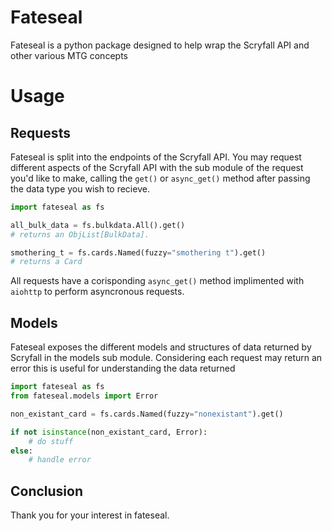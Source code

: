 # Fateseal

Fateseal is a python package designed to help wrap the Scryfall API and other various MTG concepts


# Usage

## Requests
Fateseal is split into the endpoints of the Scryfall API. 
You may request different aspects of the Scryfall API with the sub module of the request you'd like to make, calling the `get()` or `async_get()` method after passing the data type you wish to recieve. 

```python
import fateseal as fs

all_bulk_data = fs.bulkdata.All().get()
# returns an ObjList[BulkData].

smothering_t = fs.cards.Named(fuzzy="smothering t").get()
# returns a Card 
```

All requests have a corisponding `async_get()` method implimented with `aiohttp` to perform asyncronous requests.

## Models

Fateseal exposes the different models and structures of data returned by Scryfall in the models sub module. Considering each request may return an error this is useful for understanding the data returned

```python
import fateseal as fs
from fateseal.models import Error

non_existant_card = fs.cards.Named(fuzzy="nonexistant").get()

if not isinstance(non_existant_card, Error):
    # do stuff
else:
    # handle error
```

## Conclusion

Thank you for your interest in fateseal.

